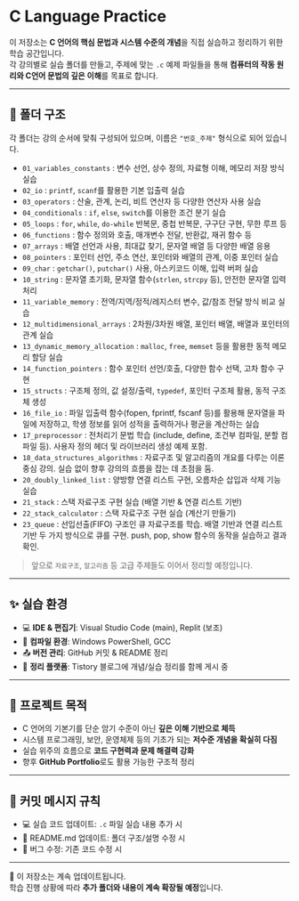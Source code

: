 # C Language Practice

이 저장소는 **C 언어의 핵심 문법과 시스템 수준의 개념**을 직접 실습하고 정리하기 위한 학습 공간입니다.  
각 강의별로 실습 폴더를 만들고, 주제에 맞는 `.c` 예제 파일들을 통해 **컴퓨터의 작동 원리와 C언어 문법의 깊은 이해**를 목표로 합니다.

---

## 📂 폴더 구조

각 폴더는 강의 순서에 맞춰 구성되어 있으며, 이름은 `"번호_주제"` 형식으로 되어 있습니다.

- `01_variables_constants` : 변수 선언, 상수 정의, 자료형 이해, 메모리 저장 방식 실습
- `02_io` : `printf`, `scanf`를 활용한 기본 입출력 실습
- `03_operators` : 산술, 관계, 논리, 비트 연산자 등 다양한 연산자 사용 실습
- `04_conditionals` : `if`, `else`, `switch`를 이용한 조건 분기 실습
- `05_loops` : `for`, `while`, `do-while` 반복문, 중첩 반복문, 구구단 구현, 무한 루프 등
- `06_functions` : 함수 정의와 호출, 매개변수 전달, 반환값, 재귀 함수 등
- `07_arrays` : 배열 선언과 사용, 최대값 찾기, 문자열 배열 등 다양한 배열 응용
- `08_pointers` : 포인터 선언, 주소 연산, 포인터와 배열의 관계, 이중 포인터 실습
- `09_char` : `getchar()`, `putchar()` 사용, 아스키코드 이해, 입력 버퍼 실습
- `10_string` : 문자열 초기화, 문자열 함수(`strlen`, `strcpy` 등), 안전한 문자열 입력 처리
- `11_variable_memory` : 전역/지역/정적/레지스터 변수, 값/참조 전달 방식 비교 실습
- `12_multidimensional_arrays` : 2차원/3차원 배열, 포인터 배열, 배열과 포인터의 관계 실습
- `13_dynamic_memory_allocation` : `malloc`, `free`, `memset` 등을 활용한 동적 메모리 할당 실습
- `14_function_pointers` : 함수 포인터 선언/호출, 다양한 함수 선택, 고차 함수 구현
- `15_structs` : 구조체 정의, 값 설정/출력, `typedef`, 포인터 구조체 활용, 동적 구조체 생성
- `16_file_io` : 파일 입출력 함수(fopen, fprintf, fscanf 등)를 활용해 문자열을 파일에 저장하고, 학생 정보를 읽어 성적을 출력하거나 평균을 계산하는 실습
- `17_preprocessor` : 전처리기 문법 학습 (include, define, 조건부 컴파일, 분할 컴파일 등). 사용자 정의 헤더 및 라이브러리 생성 예제 포함.
- `18_data_structures_algorithms` : 자료구조 및 알고리즘의 개요를 다루는 이론 중심 강의. 실습 없이 향후 강의의 흐름을 잡는 데 초점을 둠.
- `20_doubly_linked_list` : 양방향 연결 리스트 구현, 오름차순 삽입과 삭제 기능 실습
- `21_stack` : 스택 자료구조 구현 실습 (배열 기반 & 연결 리스트 기반)
- `22_stack_calculator` : 스택 자료구조 구현 실습 (계산기 만들기)
- `23_queue` : 선입선출(FIFO) 구조인 큐 자료구조를 학습. 배열 기반과 연결 리스트 기반 두 가지 방식으로 큐를 구현. push, pop, show 함수의 동작을 실습하고 결과 확인.




> 앞으로 `자료구조`, `알고리즘` 등 고급 주제들도 이어서 정리할 예정입니다.

---

## ✨ 실습 환경

- 💻 **IDE & 편집기**: Visual Studio Code (main), Replit (보조)
- 🧪 **컴파일 환경**: Windows PowerShell, GCC
- 📤 **버전 관리**: GitHub 커밋 & README 정리
- 🧠 **정리 플랫폼**: Tistory 블로그에 개념/실습 정리를 함께 게시 중

---

## 🚀 프로젝트 목적

- C 언어의 기본기를 단순 암기 수준이 아닌 **깊은 이해 기반으로 체득**
- 시스템 프로그래밍, 보안, 운영체제 등의 기초가 되는 **저수준 개념을 확실히 다짐**
- 실습 위주의 흐름으로 **코드 구현력과 문제 해결력 강화**
- 향후 **GitHub Portfolio**로도 활용 가능한 구조적 정리

---

## 🔖 커밋 메시지 규칙

- 💻 실습 코드 업데이트: `.c` 파일 실습 내용 추가 시
- 📝 README.md 업데이트: 폴더 구조/설명 수정 시
- 🐛 버그 수정: 기존 코드 수정 시

---

📌 이 저장소는 계속 업데이트됩니다.  
학습 진행 상황에 따라 **추가 폴더와 내용이 계속 확장될 예정**입니다.
